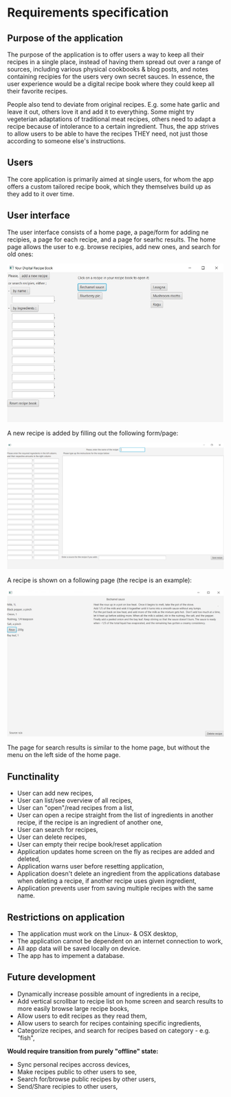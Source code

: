 # Requirements specification

## Purpose of the application

The purpose of the application is to offer users a way to keep all their recipes in a single place,
instead of having them spread out over a range of sources, including various physical cookbooks & blog posts,
and notes containing recipies for the users very own secret sauces. In essence, the user experience would be a digital recipe book 
where they could keep all their favorite recipes.

People also tend to deviate from original recipes. E.g. some hate garlic and leave it out, others love it
and add it to everything. Some might try vegeterian adaptations of traditional meat recipes, others need to
adapt a recipe because of intolerance to a certain ingredient. Thus, the app strives to allow users to be able 
to have the recipes THEY need, not just those according to someone else's instructions.


## Users

The core application is primarily aimed at single users, for whom the app offers a custom tailored recipe book, 
which they themselves build up as they add to it over time.


## User interface

The user interface consists of a home page, a page/form for adding ne recipies, a page for each recipe, and a page for searhc results. 
The home page allows the user to e.g. browse recipies, add new ones, and search for old ones: 

<img src="https://github.com/jrhel/ot-harjoitustyo/blob/master/dokumentaatio/illustrations/Alustettu%20aloitusnakyma.jpg">


A new recipe is added by filling out the following form/page:

<img src="https://github.com/jrhel/ot-harjoitustyo/blob/master/dokumentaatio/illustrations/New%20recipeForm.png">


A recipe is shown on a following page (the recipe is an example):

<img src="https://github.com/jrhel/ot-harjoitustyo/blob/master/dokumentaatio/illustrations/bechamel.jpg">


The page for search results is similar to the home page, but without the menu on the left side of the home page.


## Functinality

- User can add new recipes,
- User can list/see overview of all recipes,
- User can "open"/read recipes from a list, 
- User can open a recipe straight from the list of ingredients in another recipe, if the recipe is an ingredient of another one,
- User can search for recipes,
- User can delete recipes,
- User can empty their recipe book/reset application
- Application updates home screen on the fly as recipes are added and deleted,
- Application warns user before resetting application,
- Application doesn't delete an ingredient from the applications database when deleting a recipe, if another recipe uses given ingredient,
- Application prevents user from saving multiple recipes with the same name.

## Restrictions on application

- The application must work on the Linux- & OSX desktop, 
- The application cannot be dependent on an internet connection to work,
- All app data will be saved locally on device.
- The app has to impement a database.


## Future development

- Dynamically increase possible amount of ingredients in a recipe,
- Add vertical scrollbar to recipe list on home screen and search results to more easily browse large recipe books,
- Allow users to edit recipes as they read them,
- Allow users to search for recipes containing specific ingredients,
- Categorize recipes, and search for recipes based on category - e.g. "fish",

**Would require transition from purely "offline" state:**
- Sync personal recipes accross devices,
- Make recipes public to other users to see,
- Search for/browse public recipes by other users,
- Send/Share recipies to other users,
